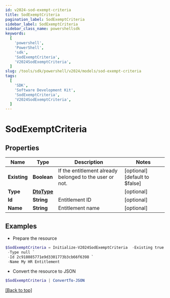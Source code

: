 ```yaml
---
id: v2024-sod-exempt-criteria
title: SodExemptCriteria
pagination_label: SodExemptCriteria
sidebar_label: SodExemptCriteria
sidebar_class_name: powershellsdk
keywords:
  [
    'powershell',
    'PowerShell',
    'sdk',
    'SodExemptCriteria',
    'V2024SodExemptCriteria',
  ]
slug: /tools/sdk/powershell/v2024/models/sod-exempt-criteria
tags:
  [
    'SDK',
    'Software Development Kit',
    'SodExemptCriteria',
    'V2024SodExemptCriteria',
  ]
---
```


# SodExemptCriteria

## Properties

| Name | Type | Description | Notes |
| --- | --- | --- | --- |
| **Existing** | **Boolean** | If the entitlement already belonged to the user or not. | [optional] [default to $false] |
| **Type** | [**DtoType**](dto-type) |  | [optional] |
| **Id** | **String** | Entitlement ID | [optional] |
| **Name** | **String** | Entitlement name | [optional] |

## Examples

- Prepare the resource

```powershell
$SodExemptCriteria = Initialize-V2024SodExemptCriteria  -Existing true `
 -Type null `
 -Id 2c918085771e9d3301773b3cb66f6398 `
 -Name My HR Entitlement
```

- Convert the resource to JSON

```powershell
$SodExemptCriteria | ConvertTo-JSON
```

[[Back to top]](#)
